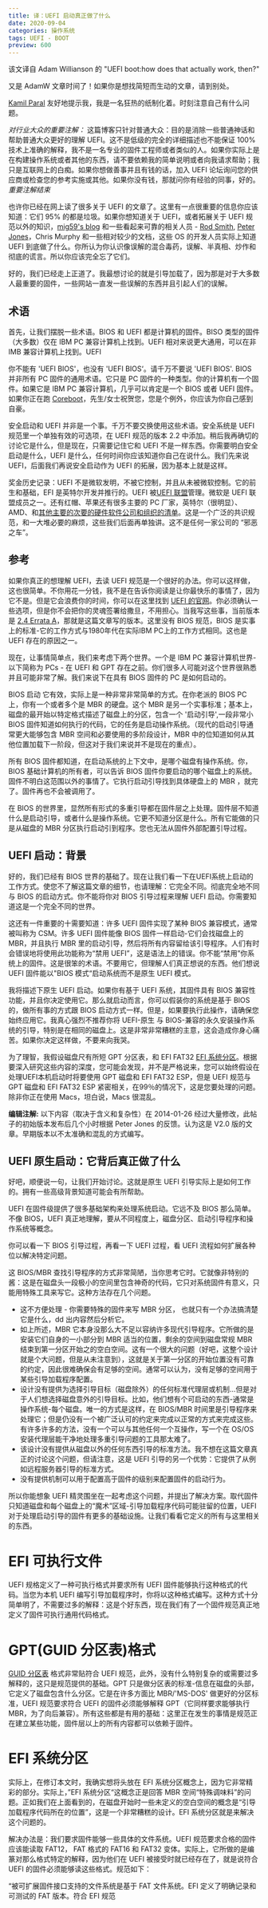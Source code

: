 ```yaml
---
title: 译：UEFI 启动真正做了什么
date: 2020-09-04
categories: 操作系统
tags: UEFI - BOOT
preview: 600
---
```

该文译自 Adam Willianson 的 "UEFI boot:how does that actually work, then?"

又是 AdamW 文章时间了！如果你是想找简短而生动的文章，请到别处。

[Kamil Paral](http://kparal.wordpress.com/) 友好地提示我，我是一名狂热的纸制化着。时刻注意自己有什么问题。

*对行业大众的重要注解：* 这篇博客只针对普通大众：目的是消除一些普通神话和帮助普通大众更好的理解 UEFI。这不是低级的完全的详细描述也不能保证 100% 技术上准确的解释，我不是一名专业的固件工程师或者类似的人。如果你实际上是在构建操作系统或者其他的东西，请不要依赖我的简单说明或者向我请求帮助；我只是互联网上的白痴。如果你想做善事并且有钱的话，加入 UEFI 论坛询问您的供应商或检查您的参考实施或其他。如果你没有钱，那就问你有经验的同事，好的。*重要注解结束*

也许你已经在网上读了很多关于 UEFI 的文章了。这里有一点很重要的信息你应该知道：它们 95% 的都是垃圾。如果你想知道关于 UEFI，或者拓展关于 UEFI 规范以外的知识，[mig59's blog](http://mjg59.dreamwidth.org/) 和一些看起来可靠的相关人员 - [Rod Smith](http://www.rodsbooks.com/linux-uefi/), [Peter Jones](http://blog.uncooperative.org/)，Chris Murphy 和一些相对较少的文档，这些 OS 的开发人员实际上知道 UEFI 到底做了什么。你所认为你认识像误解的混合毒药，误解、半真相、炒作和彻底的谎言。所以你应该完全忘了它们。

好的，我们已经走上正道了。我最想讨论的就是引导加载了，因为那是对于大多数人最重要的固件，一些网站一直发一些误解的东西并且引起人们的误解。

<!--more-->
## 术语
首先，让我们摆脱一些术语。BIOS 和 UEFI 都是计算机的固件。BISO 类型的固件（大多数）仅在 IBM PC 兼容计算机上找到。UEFI 相对来说更大通用，可以在非 IMB 兼容计算机上找到。UEFI

你不能有 'UEFI BIOS'，也没有 'UEFI BIOS‘。请千万不要说 'UEFI BIOS'. BIOS 并非所有 PC 固件的通用术语。它只是 PC 固件的一种类型。你的计算机有一个固件。如果它是 IBM PC 兼容计算机，几乎可以肯定是一个 BIOS 或者 UEFI 固件。如果你正在跑 [Coreboot](http://www.coreboot.org/)，先生/女士祝贺您，您是个例外，你应该为你自己感到自豪。

安全启动和 UEFI 并非是一个事。千万不要交换使用这些术语。安全系统是 UEFI 规范里一个单独有效的可选项，在 UEFI 规范的版本 2.2 中添加。稍后我再确切的讨论它是什么，但是现在，只需要记住它和 UEFI 不是一样东西。你需要明白安全启动是什么，UEFI 是什么，任何时间你应该知道你自己在说什么。我们先来说 UEFI，后面我们再说安全启动作为 UEFI 的拓展，因为基本上就是这样。

奖金历史记录：UEFI 不是微软发明，不被它控制，并且从未被微软控制。它的前生和基础，EFI 是英特尔开发并推行的。UEFI 被[UEFI 联盟](http://uefi.org/)管理。微软是 UEFI 联盟成员之一。还有红帽、苹果还有很多主要的 PC 厂家，英特尔（很明显）、AMD、和[其他主要的次要的硬件软件公司和组织的清单](http://uefi.org/members)。这是一个广泛的共识规范，和一大堆必要的麻烦，这些我们后面再单独讲。这不是任何一家公司的 “邪恶之车”。

## 参考
如果你真正的想理解 UEFI，去读 UEFI 规范是一个很好的办法。你可以这样做，这也很简单。不你用花一分钱，我不是在告诉你阅读是让你最快乐的事情了，因为它不是。但是它会浪费你的时间，你可以在这里找到 [UEFI 的官网](http://www.uefi.org/specs/download)。你必须确认一些选项，但是你不会把你的灵魂签署给撒旦，不用担心。当我写这些事，当前版本是 [2.4 Errata A](http://www.uefi.org/sites/default/files/resources/2_4_Errata_A.pdf)，那就是这篇文章写的版本。这里没有 BIOS 规范，BIOS 是实事上的标准-它的工作方式与1980年代在实际IBM PC上的工作方式相同。这也是 UEFI 存在的原因之一。

现在，让事情简单点，我们来考虑下两个世界。一个是 IBM PC 兼容计算机世界-以下简称为 PCs - 在 UEFI 和 GPT 存在之前。你们很多人可能对这个世界很熟悉并且可能非常了解。我们来说下在具有 BIOS 固件的 PC 是如何启动的。

BIOS 启动
它有效，实际上是一种非常非常简单的方式。在你老派的 BIOS PC 上，你有一个或者多个是 MBR 的硬盘。这个 MBR 是另一个实事标准；基本上，磁盘的最开始以特定格式描述了磁盘上的分区，包含一个 '启动引导',一段非常小 BIOS 固件知道如何执行的代码，它的任务是启动操作系统。（现代的启动引导通常更大能够包含 MBR 空间和必要使用的多阶段设计，MBR 中的位知道如何从其他位置加载下一阶段，但这对于我们来说并不是现在的重点）。

所有 BIOS 固件都知道，在启动系统的上下文中，是哪个磁盘有操作系统。你，BIOS 基础计算机的所有者，可以告诉 BIOS 固件你要启动的哪个磁盘上的系统。固件不明白这范围以外的事情了。它执行启动引导找到具体硬盘上的 MBR ，就完了。固件再也不会被调用了。

在 BIOS 的世界里，显然所有形式的多重引导都在固件层之上处理。固件层不知道什么是启动引导，或者什么是操作系统。它更不知道分区是什么。所有它能做的只是从磁盘的 MBR 分区执行启动引到程序。您也无法从固件外部配置引导过程。

## UEFI 启动：背景
好的，我们已经有 BIOS 世界的基础了。现在让我们看一下在UEFI系统上启动的工作方式。使您不了解这篇文章的细节，也请理解：它完全不同。彻底完全地不同与 BIOS 的启动方式。你不能将你对 BIOS 引导过程来理解 UEFI 启动。你需要知道这是一个完全不同的世界。

这还有一件重要的十需要知道：许多 UEFI 固件实现了某种 BIOS 兼容模式，通常被叫称为 CSM。许多 UEFI 固件能像 BIOS 固件一样启动-它们会找磁盘上的 MBR，并且执行 MBR 里的启动引导，然后将所有内容留给该引导程序。人们有时会错误地将使用此功能称为“禁用 UEFI”，这是语法上的错误。你不能“禁用”你系统上的固件。这是很笨的术语。不要用它，但理解人们真正想说的东西。他们想说 UEFI 固件能以"BIOS 模式“启动系统而不是原生 UEFI 模式。

我将描述下原生 UEFI 启动。如果你有基于 UEFI 系统，其固件具有 BIOS 兼容性功能，并且你决定使用它。那么就启动而言，你可以假装你的系统是基于 BIOS 的，做所有事的方式跟 BIOS 启动方式一样。但是，如果要执行此操作，请确保您始终应用它。我真心强烈不推荐你将 UEFI-原生 与 BIOS-兼容的永久安装操作系统的引导，特别是在相同的磁盘上。这是非常非常糟糕的主意，这会造成你身心痛苦。如果你决定这样做，不要来向我哭。

为了理智，我假设磁盘尺有所短  GPT 分区表，和 EFI FAT32 [EFI 系统分区](https://en.wikipedia.org/wiki/EFI_System_partition)。根据要深入研究这些内容的深度，您可能会发现，并不是严格说来，您可以始终假设在处理UEFI本机启动时将要使用 GPT 磁盘和 EFI FAT32 ESP，但是 UEFI 规范与 GPT 磁盘和 EFI FAT32 ESP 紧密相关，在99％的情况下，这是您要处理的问题。除非你正在使用 Macs，坦白说，Macs 很混乱。

**编辑注解:** 以下内容（取决于含义和复杂性）在 2014-01-26 经过大量修改，此帖子的初始版本发布后几个小时根据 Peter Jones 的反馈。认为这是 V2.0 版的文章。早期版本以不太准确和混乱的方式编写。

## UEFI 原生启动：它背后真正做了什么
好吧，顺便说一句，让我们开始讨论。这就是原生 UEFI 引导实际上是如何工作的。拥有一些高级背景知道可能会有所帮助。

UEFI 在固件级提供了很多基础架构来处理系统启动。它远不及 BIOS 那么简单。不像 BIOS，UEFI 真正地理解，要从不同程度上，磁盘分区、启动引导程序和操作系统等概念。

你可以看一下 BIOS 引导过程，再看一下 UEFI 过程，看 UEFI 流程如何扩展各种位以解决特定问题。

这 BIOS/MBR 查找引导程序的方式非常简陋，当你思考它时。它就像非特别的酱：这是在磁盘头一段极小的空间里包含神奇的代码，它只对系统固件有意义，只能用特殊工具来写它。这种方法存在几个问题。
* 这不方便处理 - 你需要特殊的固件来写 MBR 分区， 也就只有一个办法搞清楚它是什么，dd 出内容然后分析它。
* 如上所述，MBR 它本身没那么大不足以容纳许多现代引导程序。它所做的是安装它们自身的一小部分到 MBR 适当的位置，剩余的空间到磁盘常规 MBR 结束到第一分区开始之的空白空间。这有一个很大的问题（好吧，这整个设计就是个大问题，但是从未注意到），这就是关于第一分区的开始位置没有可靠的约定，因此很难确保会有足够的空间。通常可以认为，没有足够的空间用于某些引导加载程序配置。
* 设计没有提供为选择引导目标（磁盘除外）的任何标准代理层或机制...但是对于人们想选择磁盘意外的引导目标。比如，他们想有个可启动的东西-通常是操作系统-每个磁盘。唯一的方式是这样，在 BIOS/MBR 时间里是引导程序来处理它；但是仍没有一个被广泛认可的约定来完成以正常的方式来完成这些。有许多许多的方法，没有一个可以与其他任何一个互操作，写一个在 OS/OS 安装代理层能干净地处理多重引导问题的工具那太难了。
* 该设计没有提供从磁盘以外的任何东西引导的标准方法。我不想在这篇文章真正的讨论这个问题，但请注意，这是 UEFI 引导的另一个优势：它提供了从例如远程服务器引导的标准方式。
* 没有提供机制可以用于配置高于固件的级别来配置固件的启动行为。

所以你能想象 UEFI 精灵围坐在一起考虑这个问题，并提出了解决方案。取代固件只知道磁盘和每个磁盘上的“魔术”区域-引导加载程序代码可能驻留的位置，UEFI 对于处理启动引导的固件有更多的基础设施。让我们看看它定义的所有与这里相关的东西。

# EFI 可执行文件
UEFI 规格定义了一种可执行格式并要求所有 UEFI 固件能够执行这种格式的代码。当您为本机 UEFI 编写引导加载程序时，你将以这种格式编写。这种方式十分简单明了，不需要过多的解释：这是个好东西，现在我们有了一个固件规范真正地定义了固件可执行通用代码格式。

# GPT(GUID 分区表)格式
[GUID 分区表](https://en.wikipedia.org/wiki/GUID_Partition_Table) 格式非常贴符合 UEFI 规范，此外，没有什么特别复杂的或需要过多解释的，这只是规范提供的基础。GPT 只是做分区表的标准-信息在磁盘的头部，它定义了磁盘包含什么分区。它是在许多方面比 MBR/'MS-DOS' 做更好的分区标准，UEFI 规范要求符合 UEFI 的固件必须能够解释 GPT（它同样要求能够执行 MBR，为了向后兼容）。所有这些都是有用的基础：这里正在发生的事情是规范正在建立某些功能，固件层以上的所有内容都可以依赖于固件。

# EFI 系统分区
实际上，在修订本文时，我确实想将头放在 EFI 系统分区概念上，因为它非常精彩的部分。实际上，”EFI 系统分区“这概念正是回答 MBR 空间“特殊调味料”的问题。正如我们在上面看到的，在磁盘开始时一些未定义的空白空间的概念是“引导加载程序代码所在的位置”，这是一个非常糟糕的设计。EFI 系统分区就是来解决这个问题的。

解决办法是：我们要求固件能够一些具体的文件系统。UEFI 规范要求合格的固件应该能读取 FAT12， FAT 格式的 FAT16 和 FAT32 变体。实际上，它所做的是编篆对那么格式特定的解释，因为他们在 UEFI 被接受时就已经存在了，就是说符合 UEFI 的固件必须能够读这些格式。规范如下：

“被可扩展固件接口支持的文件系统是基于 FAT 文件系统。EFI 定义了明确记录和可测试的 FAT 版本。符合 EFI 规范
